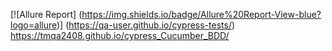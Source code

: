 [![Allure Report]
(https://img.shields.io/badge/Allure%20Report-View-blue?logo=allure)]
(https://qa-user.github.io/cypress-tests/)
https://tmqa2408.github.io/cypress_Cucumber_BDD/
